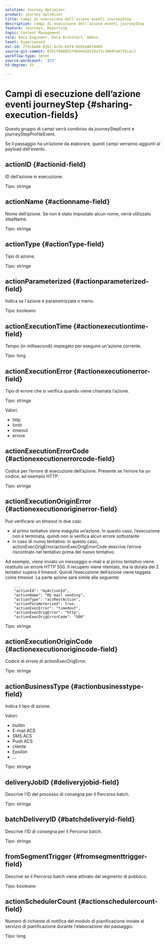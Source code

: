```yaml
---
solution: Journey Optimizer
product: journey optimizer
title: Campi di esecuzione dell’azione eventi journeyStep
description: Campi di esecuzione dell’azione eventi journeyStep
feature: Journeys, Reporting
topic: Content Management
role: Data Engineer, Data Architect, Admin
level: Experienced
exl-id: 273cda84-0261-4c5b-b5f4-0202e8874d05
source-git-commit: 07b1f9b885574bb6418310a71c3060fa67f6cac3
workflow-type: tm+mt
source-wordcount: '323'
ht-degree: 5%

---
```


# Campi di esecuzione dell’azione eventi journeyStep {#sharing-execution-fields}

Questo gruppo di campi verrà condiviso da journeyStepEvent e journeyStepProfileEvent.

Se il passaggio ha un’azione da elaborare, questi campi verranno aggiunti al payload dell’evento.

## actionID {#actionid-field}

ID dell’azione in esecuzione.

Tipo: stringa

## actionName {#actionname-field}

Nome dell’azione. Se non è stato impostato alcun nome, verrà utilizzato stepName.

Tipo: stringa

## actionType {#actionType-field}

Tipo di azione.

Tipo: stringa

## actionParameterized {#actionparameterized-field}

Indica se l&#39;azione è parametrizzata o meno.

Tipo: booleano

## actionExecutionTime {#actionexecutiontime-field}

Tempo (in millisecondi) impiegato per eseguire un&#39;azione corrente.

Tipo: long

## actionExecutionError {#actionexecutionerror-field}

Tipo di errore che si verifica quando viene chiamata l’azione.

Tipo: stringa

Valori:
* http
* limiti
* timeout
* errore

## actionExecutionErrorCode {#actionexecutionerrorcode-field}

Codice per l’errore di esecuzione dell’azione. Presente se l’errore ha un codice, ad esempio HTTP.

Tipo: stringa

## actionExecutionOriginError {#actionexecutionoriginerror-field}

Può verificarsi un timeout in due casi:

* al primo tentativo viene eseguita un’azione. In questo caso, l’esecuzione non è terminata, quindi non si verifica alcun errore sottostante
* in caso di nuovo tentativo: in questo caso, actionExecOrigError/actionExecOrigErrorCode descrive l’errore riscontrato nel tentativo prima del nuovo tentativo.

Ad esempio, viene inviato un messaggio e-mail e al primo tentativo viene restituito un errore HTTP 500. Il recupero viene ritentato, ma la durata dei 2 tentativi supera il timeout. Quindi l’esecuzione dell’azione viene taggata come timeout. La parte azione sarà simile alla seguente:

```
    ...
    "actionId": "myActionId",
    "actionName": "My mail sending",
    "actionType": "acsRestAction",
    "actionParameterized": true,
    "actionExecError": "timedout",
    "actionExecOrigError": "http",
    "actionExecOrigErrorCode": "500"
```

Tipo: stringa

## actionExecutionOriginCode {#actionexecutionorigincode-field}

Codice di errore di actionExecOrigError.

Tipo: stringa

## actionBusinessType {#actionbusinesstype-field}

Indica il tipo di azione.

Valori:

* builtin
* E-mail ACS
* SMS ACS
* Push ACS
* cliente
* Epsilon
* ...

Tipo: stringa

## deliveryJobID {#deliveryjobid-field}

Descrive l’ID del processo di consegna per il Percorso batch.

Tipo: stringa

## batchDeliveryID {#batchdeliveryid-field}

Descrive l’ID di consegna per il Percorso batch.

Tipo: stringa

## fromSegmentTrigger {#fromsegmenttrigger-field}

Descrive se il Percorso batch viene attivato dal segmento di pubblico.

Tipo: booleano

## actionSchedulerCount {#actionschedulercount-field}

Numero di richieste di notifica del modulo di pianificazione inviate al servizio di pianificazione durante l&#39;elaborazione del passaggio.

Tipo: long
